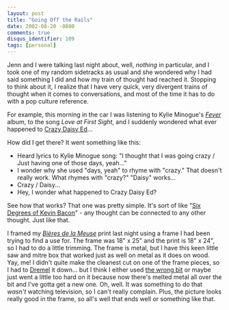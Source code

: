 ```yaml
---
layout: post
title: "Going Off the Rails"
date: 2002-08-20 -0800
comments: true
disqus_identifier: 109
tags: [personal]
---
```

Jenn and I were talking last night about, well, *nothing* in particular,
and I took one of my random sidetracks as usual and she wondered why I
had said something I did and how my train of thought had reached it.
Stopping to think about it, I realize that I have very quick, very
divergent trains of thought when it comes to conversations, and most of
the time it has to do with a pop culture reference.

 For example, this morning in the car I was listening to Kylie Minogue's
[*Fever*](http://www.amazon.com/exec/obidos/ASIN/B00005Y228/mhsvortex)
album, to the song *Love at First Sight*, and I suddenly wondered what
ever happened to [Crazy Daisy
Ed](http://www.everything2.com/index.pl?lastnode_id=379673&node_id=27419)...

 How did I get there? It went something like this:

- Heard lyrics to Kylie Minogue song: "I thought that I was going
    crazy / Just having one of those days, yeah..."
- I wonder why she used "days, yeah" to rhyme with "crazy." That
    doesn't really work. What rhymes with "crazy?" "Daisy" works...
- Crazy / Daisy...
- Hey, I wonder what happened to Crazy Daisy Ed?

 See how that works? That one was pretty simple. It's sort of like "[Six
Degrees of Kevin Bacon](http://www.cs.virginia.edu/oracle/)" - any
thought can be connected to any other thought. Just like that.

 I framed my *[Bières de la
Meuse](http://www.allposters.com/gallery.asp?aid=273632&item=290944)*
print last night using a frame I had been trying to find a use for. The
frame was 18" x 25" and the print is 18" x 24", so I had to do a little
trimming. The frame is metal, but I have this keen little saw and mitre
box that worked just as well on metal as it does on wood. Yay, me! I
didn't quite make the cleanest cut on one of the frame pieces, so I had
to [Dremel](http://www.dremel.com/) it down... but I think I either used
[the wrong
bit](http://www.dremel.com/productdisplay/bit_template.asp?SKU=932&Color=009933)
or maybe just went a little too hard on it because now there's melted
metal all over the bit and I've gotta get a new one. Oh, well. It was
something to do that *wasn't* watching television, so I can't really
complain. Plus, the picture looks really good in the frame, so all's
well that ends well or something like that.
